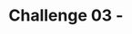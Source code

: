 # Challenge 03 - <Title of Challenge> - Coach's Guide 

[< Previous Solution](./Solution-02.md) - **[Home](./README.md)** - [Next Solution >](./Solution-04.md)

## Notes & Guidance

This is the only section you need to include.

Use general non-bulleted text for the beginning of a solution area for this challenge

- Prebuilt Invoice processing Model can extract majority of data on given Order Forms.
  Using the extracted Customer data on the form to find existing customer in the system, if not found, create a new customer record. 
- The outcome of AI Builder Model are texts. We need to convert data to appropriate type when creating a new record in Order and Order Line Item Table.
- In case, AI Builder Model cannot extract data from the form, design a Fall Back approach to log the failed run and send email alert/post on Team to Admin.![image]

Break things apart with more than one bullet list

- Like this
- One
- Right
- Here
